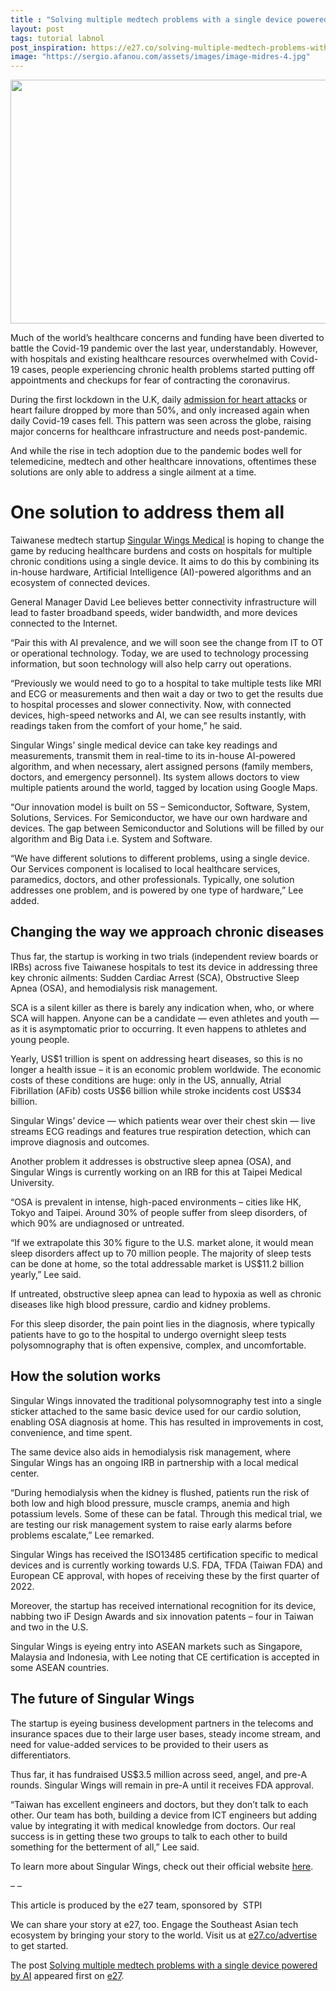 ```yaml
---
title : "Solving multiple medtech problems with a single device powered by AI"
layout: post
tags: tutorial labnol
post_inspiration: https://e27.co/solving-multiple-medtech-problems-with-a-single-device-powered-by-ai-20210330/
image: "https://sergio.afanou.com/assets/images/image-midres-4.jpg"
---
```


<img loading="lazy" class="size-full wp-image-412573 aligncenter" src="https://e27.co/wp-content/uploads/2021/03/Singular-Wings.png" alt="" width="690" height="390" />
<p>Much of the world’s healthcare concerns and funding have been diverted to battle the Covid-19 pandemic over the last year, understandably. However, with hospitals and existing healthcare resources overwhelmed with Covid-19 cases, people experiencing chronic health problems started putting off appointments and checkups for fear of contracting the coronavirus.</p>
<p>During the first lockdown in the U.K, daily <a rel="follow" href="https://www.bbc.com/news/health-55716860">admission for heart attacks</a> or heart failure dropped by more than 50%, and only increased again when daily Covid-19 cases fell. This pattern was seen across the globe, raising major concerns for healthcare infrastructure and needs post-pandemic.</p>
<p>And while the rise in tech adoption due to the pandemic bodes well for telemedicine, medtech and other healthcare innovations, oftentimes these solutions are only able to address a single ailment at a time.</p>
<h1><b>One solution to address them all</b></h1>
<p>Taiwanese medtech startup <a rel="follow" rel="follow" href="https://singularwings.com/en/">Singular Wings Medical</a> is hoping to change the game by reducing healthcare burdens and costs on hospitals for multiple chronic conditions using a single device. It aims to do this by combining its in-house hardware, Artificial Intelligence (AI)-powered algorithms and an ecosystem of connected devices.</p>
<p>General Manager David Lee believes better connectivity infrastructure will lead to faster broadband speeds, wider bandwidth, and more devices connected to the Internet.</p>
<p>“Pair this with AI prevalence, and we will soon see the change from IT to OT or operational technology. Today, we are used to technology processing information, but soon technology will also help carry out operations.</p>
<p>“Previously we would need to go to a hospital to take multiple tests like MRI and ECG or measurements and then wait a day or two to get the results due to hospital processes and slower connectivity. Now, with connected devices, high-speed networks and AI, we can see results instantly, with readings taken from the comfort of your home,” he said.</p>
<p>Singular Wings’ single medical device can take key readings and measurements, transmit them in real-time to its in-house AI-powered algorithm, and when necessary, alert assigned persons (family members, doctors, and emergency personnel). Its system allows doctors to view multiple patients around the world, tagged by location using Google Maps.</p>
<p>“Our innovation model is built on 5S &#8211; Semiconductor, Software, System, Solutions, Services. For Semiconductor, we have our own hardware and devices. The gap between Semiconductor and Solutions will be filled by our algorithm and Big Data i.e. System and Software.</p>
<p>“We have different solutions to different problems, using a single device. Our Services component is localised to local healthcare services, paramedics, doctors, and other professionals. Typically, one solution addresses one problem, and is powered by one type of hardware,” Lee added.</p>
<h2><b>Changing the way we approach chronic diseases</b></h2>
<p>Thus far, the startup is working in two trials (independent review boards or IRBs) across five Taiwanese hospitals to test its device in addressing three key chronic ailments: Sudden Cardiac Arrest (SCA), Obstructive Sleep Apnea (OSA), and hemodialysis risk management.</p>
<p>SCA is a silent killer as there is barely any indication when, who, or where SCA will happen. Anyone can be a candidate — even athletes and youth — as it is asymptomatic prior to occurring. It even happens to athletes and young people.</p>
<p>Yearly, US$1 trillion is spent on addressing heart diseases, so this is no longer a health issue &#8211; it is an economic problem worldwide. The economic costs of these conditions are huge: only in the US, annually, Atrial Fibrillation (AFib) costs US$6 billion while stroke incidents cost US$34 billion.</p>
<p>Singular Wings’ device — which patients wear over their chest skin — live streams ECG readings and features true respiration detection, which can improve diagnosis and outcomes.</p>
<p>Another problem it addresses is obstructive sleep apnea (OSA), and Singular Wings is currently working on an IRB for this at Taipei Medical University.</p>
<p>“OSA is prevalent in intense, high-paced environments &#8211; cities like HK, Tokyo and Taipei. Around 30% of people suffer from sleep disorders, of which 90% are undiagnosed or untreated.</p>
<p>“If we extrapolate this 30% figure to the U.S. market alone, it would mean sleep disorders affect up to 70 million people. The majority of sleep tests can be done at home, so the total addressable market is US$11.2 billion yearly,” Lee said.</p>
<p>If untreated, obstructive sleep apnea can lead to hypoxia as well as chronic diseases like high blood pressure, cardio and kidney problems.</p>
<p>For this sleep disorder, the pain point lies in the diagnosis, where typically patients have to go to the hospital to undergo overnight sleep tests polysomnography that is often expensive, complex, and uncomfortable.</p>
<h2><b>How the solution works</b></h2>
<p>Singular Wings innovated the traditional polysomnography test into a single sticker attached to the same basic device used for our cardio solution, enabling OSA diagnosis at home. This has resulted in improvements in cost, convenience, and time spent.</p>
<p>The same device also aids in hemodialysis risk management, where Singular Wings has an ongoing IRB in partnership with a local medical center.</p>
<p>“During hemodialysis when the kidney is flushed, patients run the risk of both low and high blood pressure, muscle cramps, anemia and high potassium levels. Some of these can be fatal. Through this medical trial, we are testing our risk management system to raise early alarms before problems escalate,” Lee remarked.</p>
<p>Singular Wings has received the ISO13485 certification specific to medical devices and is currently working towards U.S. FDA, TFDA (Taiwan FDA) and European CE approval, with hopes of receiving these by the first quarter of 2022.</p>
<p>Moreover, the startup has received international recognition for its device, nabbing two iF Design Awards and six innovation patents &#8211; four in Taiwan and two in the U.S.</p>
<p>Singular Wings is eyeing entry into ASEAN markets such as Singapore, Malaysia and Indonesia, with Lee noting that CE certification is accepted in some ASEAN countries.</p>
<h2><b>The future of Singular Wings</b></h2>
<p>The startup is eyeing business development partners in the telecoms and insurance spaces due to their large user bases, steady income stream, and need for value-added services to be provided to their users as differentiators.</p>
<p>Thus far, it has fundraised US$3.5 million across seed, angel, and pre-A rounds. Singular Wings will remain in pre-A until it receives FDA approval.</p>
<p>“Taiwan has excellent engineers and doctors, but they don’t talk to each other. Our team has both, building a device from ICT engineers but adding value by integrating it with medical knowledge from doctors. Our real success is in getting these two groups to talk to each other to build something for the betterment of all,” Lee said.</p>
<p>To learn more about Singular Wings, check out their official website <a rel="follow" rel="follow" href="https://singularwings.com/en/">here</a>.</p>
<p>&#8211; &#8211;</p>
<p>This article is produced by the e27 team, sponsored by  STPI</p>
<p>We can share your story at e27, too. Engage the Southeast Asian tech ecosystem by bringing your story to the world. Visit us at <a rel="follow" href="https://e27.co/advertise?utm_source=e27&amp;utm_medium=boilerplate&amp;utm_campaign=lead_gen">e27.co/advertise</a> to get started.</p>
<p>The post <a rel="nofollow" href="https://e27.co/solving-multiple-medtech-problems-with-a-single-device-powered-by-ai-20210330/">Solving multiple medtech problems with a single device powered by AI</a> appeared first on <a rel="nofollow" href="https://e27.co">e27</a>.</p>
